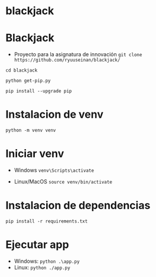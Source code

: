# blackjack

# Blackjack
+ Proyecto para la asignatura de innovación
`git clone https://github.com/ryuuseinan/blackjack/`

`cd blackjack`

`python get-pip.py`

`pip install --upgrade pip`

# Instalacion de venv
`python -m venv venv`

# Iniciar venv
+ Windows
`venv\Scripts\activate`

+ Linux/MacOS
`source venv/bin/activate`

# Instalacion de dependencias
`pip install -r requirements.txt`

# Ejecutar app
+ Windows: 
`python .\app.py`
+ Linux: 
`python ./app.py`
